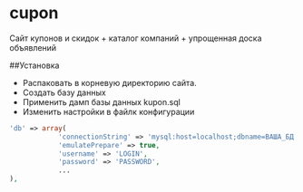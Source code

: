 # cupon
Сайт купонов и скидок + каталог компаний + упрощенная доска объявлений

##Установка
- Распаковать в корневую директорию сайта.
- Создать базу данных
- Применить дамп базы данных kupon.sql
- Изменить настройки в файлк конфигурации


```php
'db' => array(
            'connectionString' => 'mysql:host=localhost;dbname=ВАША_БД',
            'emulatePrepare' => true,
            'username' => 'LOGIN',
            'password' => 'PASSWORD',
            ...
),
```
